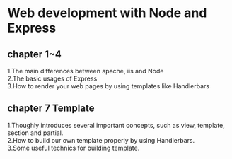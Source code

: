 # Web development with Node and Express
## chapter 1~4
1.The main differences between apache, iis and Node<br/>
2.The basic usages of Express<br/>
3.How to render your web pages by using templates like Handlerbars<br/>  
  
## chapter 7 Template
1.Thoughly introduces several important concepts, such as view, template, section and partial.  
2.How to build our own template properly by using Handlerbars.  
3.Some useful technics for building template.  
